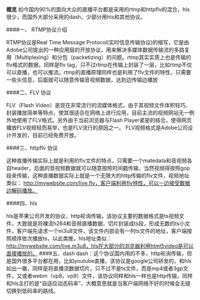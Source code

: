 
**概览**
如今国内90%的面向大众的直播平台都是采用的rtmp和httpflv的混合，hls很少，而国外大部分采用的dash，少部分用hls和其他协议。


####一、 RTMP协议介绍

RTMP协议是Real Time Message Protocol(实时信息传输协议)的缩写，它是由Adobe公司提出的一种应用层的开放协议，用来解决多媒体数据传输流的多路复用（Multiplexing）和分包（packetizing）的问题。rtmp其实实质上也是传输的flv格式的数据，同样是flv tag，只不过rtmp在传输上封装了一层，比如rtmp不仅可以直播，也可以推流。rtmp的直播原理同样也是利用了flv文件的特性，只需要一些头信息，后面就可以随意传输音视频数据，达到边传输边播放


####二、FLV 协议

FLV（Flash Video）是现在非常流行的流媒体格式，由于其视频文件体积轻巧、封装播放简单等特点，使其很适合在网络上进行应用，目前主流的视频网站无一例外地使用了FLV格式。另外由于当前浏览器与Flash Player紧密的结合，使得网页播放FLV视频轻而易举，也是FLV流行的原因之一。
FLV视频格式是Adobe公司设计开发的，目前已经免费开放。

####三、httpflv 协议

这种直播传输实际上就是利用的flv文件的特点，只需要一个matedata和音视频各自header，后面的音视频数据就可以随意按照时间戳传输，当然视频得按照gop段来传输，这种直播数据实际上就是一个无限大的http传输的flv文件，视频地址类似：
http://mywebsite.com/live.flv，客户端利用flv特性，可以一边接受数据边解码播放。

####四、hls

hls是苹果公司开发的协议，http轮询传输，该协议主要的数据格式是ts视频文件，大致就是将裸流h264和音频直播数据，切片封装成ts段，形成无数的ts小文件，客户端先请求一个m3u8文件，该文件内部会有一列ts文件的地址，客户端按照顺序依次播放ts，以此类推，hls地址类似：http://mywebsite.com/live.m3u8，hls在大部分的浏览器利用html5video是可以直接播放的。
####五、dash
dash：这个协议国内用的不多，http轮询传输，但是国外很多平台都在用，比如youtube直播，该协议是google公司研发的，和hls如出一辙，同样是将直播流数据切片，只不过不是ts文件，而是mp4或者3gp文件，又或者webm（vp8，vp9）文件，该协议同样和hls一样也是http传输，同样和hls主打的是“自适应动态码率”，大概意思就是当客户端网络不好的时候会无缝切换到低码率的路线。













